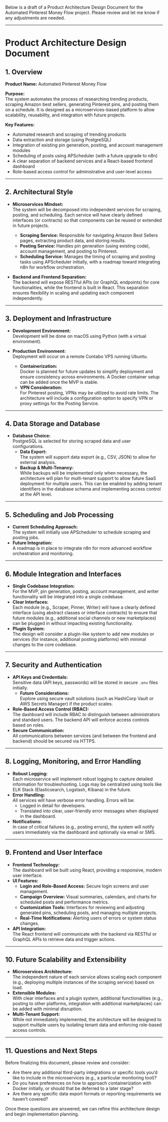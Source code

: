 Below is a draft of a Product Architecture Design Document for the Automated Pinterest Money Flow project. Please review and let me know if any adjustments are needed.

---

# Product Architecture Design Document

## 1. Overview

**Product Name:** Automated Pinterest Money Flow

**Purpose:**  
The system automates the process of researching trending products, scraping Amazon best sellers, generating Pinterest pins, and posting them on a schedule. It is designed as a microservices-based platform to allow scalability, reusability, and integration with future projects.

**Key Features:**  
- Automated research and scraping of trending products
- Data extraction and storage (using PostgreSQL)
- Integration of existing pin generation, posting, and account management modules
- Scheduling of posts using APScheduler (with a future upgrade to n8n)
- A clear separation of backend services and a React-based frontend dashboard
- Role-based access control for administrative and user-level access

---

## 2. Architectural Style

- **Microservices Mindset:**  
  The system will be decomposed into independent services for scraping, posting, and scheduling. Each service will have clearly defined interfaces (or contracts) so that components can be reused or extended in future projects.  
  - **Scraping Service:** Responsible for navigating Amazon Best Sellers pages, extracting product data, and storing results.
  - **Posting Service:** Handles pin generation (using existing code), account management, and posting to Pinterest.
  - **Scheduling Service:** Manages the timing of scraping and posting tasks using APScheduler initially, with a roadmap toward integrating n8n for workflow orchestration.

- **Backend and Frontend Separation:**  
  The backend will expose RESTful APIs (or GraphQL endpoints) for core functionalities, while the frontend is built in React. This separation ensures flexibility in scaling and updating each component independently.

---

## 3. Deployment and Infrastructure

- **Development Environment:**  
  Development will be done on macOS using Python (with a virtual environment).

- **Production Environment:**  
  Deployment will occur on a remote Contabo VPS running Ubuntu.  
  - **Containerization:**  
    Docker is planned for future updates to simplify deployment and ensure consistency across environments. A Docker container setup can be added once the MVP is stable.
  - **VPN Consideration:**  
    For Pinterest posting, VPNs may be utilized to avoid rate limits. The architecture will include a configuration option to specify VPN or proxy settings for the Posting Service.

---

## 4. Data Storage and Database

- **Database Choice:**  
  PostgreSQL is selected for storing scraped data and user configurations.  
  - **Data Export:**  
    The system will support data export (e.g., CSV, JSON) to allow for external analysis.
  - **Backup & Multi-Tenancy:**  
    While backups will be implemented only when necessary, the architecture will plan for multi-tenant support to allow future SaaS deployment for multiple users. This can be enabled by adding tenant identifiers in the database schema and implementing access control at the API level.

---

## 5. Scheduling and Job Processing

- **Current Scheduling Approach:**  
  The system will initially use APScheduler to schedule scraping and posting jobs.  
- **Future Integration:**  
  A roadmap is in place to integrate n8n for more advanced workflow orchestration and monitoring.

---

## 6. Module Integration and Interfaces

- **Single Codebase Integration:**  
  For the MVP, pin generation, posting, account management, and writer functionality will be integrated into a single codebase.
- **Clear Interfaces:**  
  Each module (e.g., Scraper, Pinner, Writer) will have a clearly defined interface (using abstract classes or interface contracts) to ensure that future modules (e.g., additional social channels or new marketplaces) can be plugged in without impacting existing functionality.
- **Plugin System:**  
  The design will consider a plugin-like system to add new modules or services (for instance, additional posting platforms) with minimal changes to the core codebase.

---

## 7. Security and Authentication

- **API Keys and Credentials:**  
  Sensitive data (API keys, passwords) will be stored in secure `.env` files initially.  
  - **Future Considerations:**  
    Explore using secure vault solutions (such as HashiCorp Vault or AWS Secrets Manager) if the product scales.
- **Role-Based Access Control (RBAC):**  
  The dashboard will include RBAC to distinguish between administrators and standard users. The backend API will enforce access controls based on roles.
- **Secure Communication:**  
  All communications between services (and between the frontend and backend) should be secured via HTTPS.

---

## 8. Logging, Monitoring, and Error Handling

- **Robust Logging:**  
  Each microservice will implement robust logging to capture detailed information for troubleshooting. Logs may be centralized using tools like ELK Stack (Elasticsearch, Logstash, Kibana) in the future.
- **Error Handling:**  
  All services will have verbose error handling. Errors will be:
  - Logged in detail for developers.
  - Translated into clear, user-friendly error messages when displayed in the dashboard.
- **Notifications:**  
  In case of critical failures (e.g., posting errors), the system will notify users immediately via the dashboard and optionally via email or SMS.

---

## 9. Frontend and User Interface

- **Frontend Technology:**  
  The dashboard will be built using React, providing a responsive, modern user interface.
- **UI Features:**  
  - **Login and Role-Based Access:** Secure login screens and user management.
  - **Campaign Overview:** Visual summaries, calendars, and charts for scheduled posts and performance metrics.
  - **Customization Tools:** Interfaces for reviewing and adjusting generated pins, scheduling posts, and managing multiple projects.
  - **Real-Time Notifications:** Alerting users of errors or system status changes.
- **API Integration:**  
  The React frontend will communicate with the backend via RESTful or GraphQL APIs to retrieve data and trigger actions.

---

## 10. Future Scalability and Extensibility

- **Microservices Architecture:**  
  The independent nature of each service allows scaling each component (e.g., deploying multiple instances of the scraping service) based on load.
- **Extensible Modules:**  
  With clear interfaces and a plugin system, additional functionalities (e.g., posting to other platforms, integration with additional marketplaces) can be added with minimal disruption.
- **Multi-Tenant Support:**  
  While not immediately implemented, the architecture will be designed to support multiple users by isolating tenant data and enforcing role-based access controls.

---

## 11. Questions and Next Steps

Before finalizing this document, please review and consider:
- Are there any additional third-party integrations or specific tools you’d like to include in the microservices (e.g., a particular monitoring tool)?
- Do you have preferences on how to approach containerization with Docker initially, or should that be deferred to a later stage?
- Are there any specific data export formats or reporting requirements we haven’t covered?

Once these questions are answered, we can refine this architecture design and begin implementation planning.

